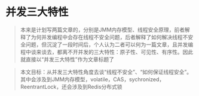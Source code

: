 
# 并发三大特性

> 本来是计划写两篇文章的，分别是JMM内存模型、线程安全原理，前者解释了为何并发编程中会存在线程不安全问题，后者解释了如何解决线程不安全问题，但沉淀了一段时间后，个人认为二者可以何为一篇文章，且并发编程中谈来谈去，都离不开并发的三大特性：原子性、可见性、有序性。因此就直接以“并发三大特性”作为文章标题了

> 本文目标：从并发三大特性角度去谈“线程不安全”、“如何保证线程安全”。其中会涉及到JMM内存模型，volatile，CAS，sychronized，ReentrantLock，还会涉及到Redis分布式锁
